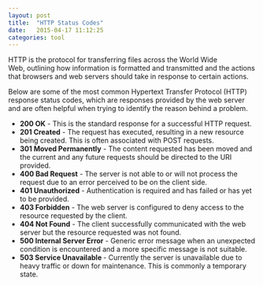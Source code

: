 ```yaml
---
layout: post
title:  "HTTP Status Codes"
date:   2015-04-17 11:12:25
categories: tool
---
```

HTTP is the protocol for transferring files across the World Wide Web, outlining how information is formatted and transmitted and the actions that browsers and web servers should take in response to certain actions.

Below are some of the most common Hypertext Transfer Protocol (HTTP) response status codes, which are responses provided by the web server and are often helpful when trying to identify the reason behind a problem.
<ul>
	<li><strong>200 OK</strong> - This is the standard response for a successful HTTP request.</li>
	<li><strong>201 Created</strong> - The request has executed, resulting in a new resource being created. This is often associated with POST requests.</li>
	<li><strong>301 Moved Permanently</strong> - The content requested has been moved and the current and any future requests should be directed to the URI provided.</li>
	<li><strong>400 Bad Request</strong> - The server is not able to or will not process the request due to an error perceived to be on the client side.</li>
	<li><strong>401 Unauthorized</strong> - Authentication is required and has failed or has yet to be provided.</li>
	<li><strong>403 Forbidden</strong> - The web server is configured to deny access to the resource requested by the client.</li>
	<li><strong>404 Not Found</strong> - The client successfully communicated with the web server but the resource requested was not found.</li>
	<li><strong>500 Internal Server Error</strong> - Generic error message when an unexpected condition is encountered and a more specific message is not suitable.</li>
	<li><strong>503 Service Unavailable </strong>- Currently the server is unavailable due to heavy traffic or down for maintenance. This is commonly a temporary state.</li>
</ul>